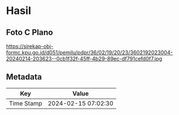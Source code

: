 # Hasil

## Foto C Plano

https://sirekap-obj-formc.kpu.go.id/d051/pemilu/pdpr/36/02/19/20/23/3602192023004-20240214-203623--0cb1f32f-45ff-4b29-89ec-df791cefd0f7.jpg


## Metadata

| Key        | Value               |
| ---------- | ------------------- |
| Time Stamp | 2024-02-15 07:02:30 |



